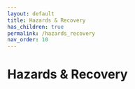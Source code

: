 ```yaml
---
layout: default
title: Hazards & Recovery
has_children: true
permalink: /hazards_recovery
nav_order: 10
---
```


# Hazards & Recovery

